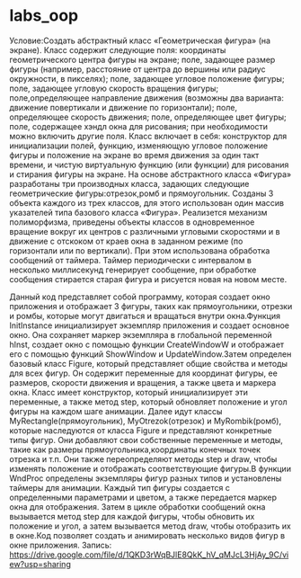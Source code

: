 # labs_oop
Условие:Создать абстрактный класс «Геометрическая фигура» (на экране). Класс содержит следующие поля: координаты геометрического центра фигуры на экране; поле, задающее размер фигуры (например, расстояние от центра до вершины или радиус окружности, в пикселях); поле, задающее угловое положение фигуры; поле, задающее угловую скорость вращения фигуры; поле,определяющее направление движения (возможны два варианта: движение повертикали и движение по горизонтали); поле, определяющее скорость движения; поле, определяющее цвет фигуры; поле, содержащее хэндл окна для рисования; при необходимости можно включить другие поля. Класс включает в себя: конструктор для инициализации полей, функцию, изменяющую угловое положение фигуры и положение на экране во время движения за один такт времени, и чистую виртуальную функцию (или функции) для рисования и стирания фигуры на экране. На основе абстрактного класса «Фигура»
разработаны три производных класса, задающих следующие геометрические фигуры:отрезок,ромб и прямоугольник. Созданы 3 объекта
каждого из трех классов, для этого использован один массив указателей типа базового класса «Фигура». Реализется механизм полиморфизма,
приведены объекты классов в одновременное вращение вокруг их центров с различными угловыми скоростями и в движение с отскоком от краев окна в
заданном режиме (по горизонтали или по вертикали). При этом использована обработка сообщений от таймера. Таймер периодически с интервалом в
несколько миллисекунд генерирует сообщение, при обработке сообщения стирается старая фигура и рисуется новая на новом месте.

Данный код представляет собой программу, которая создает окно приложения и отображает 3 фигуры, таких как прямоугольники, отрезки и ромбы, которые могут двигаться и вращаться внутри окна.Функция InitInstance инициализирует экземпляр приложения и создает основное окно. Она сохраняет маркер экземпляра в глобальной переменной hInst, создает окно с помощью функции CreateWindowW и отображает его с помощью функций ShowWindow и UpdateWindow.Затем определен базовый класс Figure, который представляет общие свойства и методы для всех фигур. Он содержит переменные для координат фигуры, ее размеров, скорости движения и вращения, а также цвета и маркера окна. Класс имеет конструктор, который инициализирует эти переменные, а также метод step, который обновляет положение и угол фигуры на каждом шаге анимации.
Далее идут классы MyRectangle(прямоугольник), MyOtrezok(отрезок) и MyRombik(ромб), которые наследуются от класса Figure и представляют конкретные типы фигур. Они добавляют свои собственные переменные и методы, такие как размеры прямоугольника,координаты конечных точек отрезка и т.п. Они также переопределяют методы step и draw, чтобы изменять положение и отображать соответствующие фигуры.В функции WndProc определены экземпляры фигур разных типов и установлены таймеры для анимации. Каждый тип фигуры создается с определенными параметрами и цветом, а также передается маркер окна для отображения. Затем в цикле обработки сообщений окна вызывается метод step для каждой фигуры, чтобы обновить их положение и угол, а затем вызывается метод draw, чтобы отобразить их в окне.Код позволяет создать и анимировать несколько видов фигур в окне приложения.
Запись: https://drive.google.com/file/d/1QKD3rWqBJlE8QkK_hV_qMJcL3HjAy_9C/view?usp=sharing

